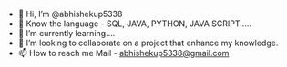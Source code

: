 - 👋 Hi, I’m @abhishekup5338
- 👀 Know the language - SQL, JAVA, PYTHON, JAVA SCRIPT.....
- 🌱 I’m currently learning....
- 💞️ I’m looking to collaborate on a project that enhance my knowledge.
- 📫 How to reach me Mail - abhishekup5338@gmail.com

<!---
abhishekup5338/abhishekup5338 is a ✨ special ✨ repository because its `README.md` (this file) appears on your GitHub profile.
You can click the Preview link to take a look at your changes.
--->
